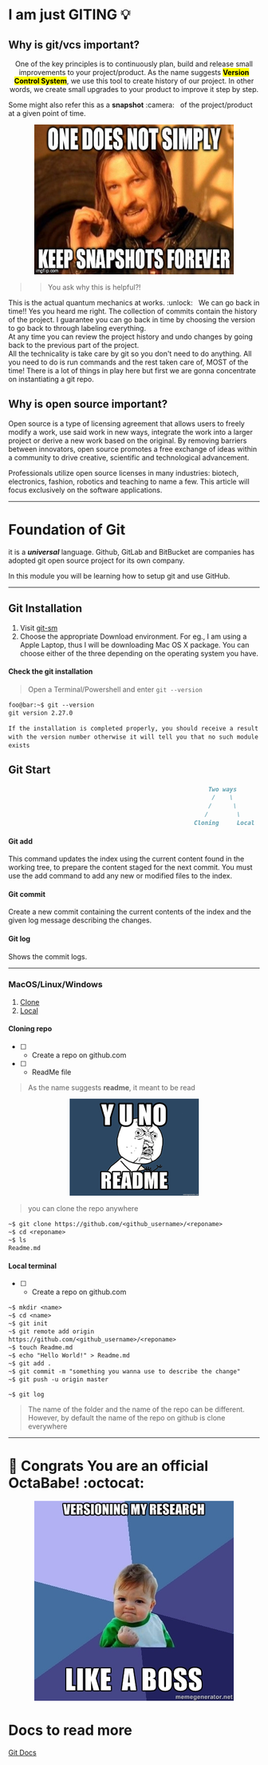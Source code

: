 # I am just GITING :bulb:

## Why is git/vcs important?

<p style="text-align: center"> One of the key principles is to continuously plan, build and release small improvements to your project/product. As the name suggests <strong><mark>Version Control System</mark></strong>, we use this tool to create history of our project. In other words, we create small upgrades to your product to improve it step by step.
</p>
<p> Some might also refer this as a <strong>snapshot</strong> :camera: &nbsp of the project/product at a given point of time. </p>


<p align="center"><img src="readme_meme/snapshot-2.jpg" height="300" width="400"></p>


>> You ask why this is helpful?!

<p>This is the actual quantum mechanics at works. :unlock: &nbsp We can go back in time!! Yes you heard me right. The collection of commits contain the history of the project. I guarantee you can go back in time by choosing the version to go back to through labeling everything.
<br>
At any time you can review the project history and undo changes by going back to the previous part of the project. 
<br>
All the technicality is take care by git so you don't need to do anything. All you need to do is run commands and the rest taken care of, MOST of the time!
There is a lot of things in play here but first we are gonna concentrate on instantiating a git repo. </p>

## Why is open source important?

Open source is a type of licensing agreement that allows users to freely modify a work, use said work in new ways, integrate the work into a larger project or derive a new work based on the original. By removing barriers between innovators, open source promotes a free exchange of ideas within a community to drive creative, scientific and technological advancement.

Professionals utilize open source licenses in many industries: biotech, electronics, fashion, robotics and teaching to name a few. This article will focus exclusively on the software applications.

***

# Foundation of Git

it is a <strong><em>universal</em></strong> language. Github, GitLab and BitBucket are companies has adopted git open source project for its own company. 

In this module you will be learning how to setup git and use GitHub.

<hr>

## Git Installation

1. Visit [git-sm](https://git-scm.com/downloads "download link for git")
2. Choose the appropriate Download environment. For eg., I am using a Apple Laptop, thus I will be downloading Mac OS X package. You can choose either of the three depending on the operating system you have.

#### Check the git installation

> Open a Terminal/Powershell and enter `git --version`

```console
foo@bar:~$ git --version
git version 2.27.0
```
`If the installation is completed properly, you should receive a result with the version number otherwise it will tell you that no such module exists`

## Git Start
```markdown
                                                        Two ways
                                                         /    \
                                                        /      \
                                                       /        \
                                                    Cloning     Local
```

#### Git add

This command updates the index using the current content found in the working tree, to prepare the content staged for the next commit. You must use the add command to add any new or modified files to the index.

#### Git commit

Create a new commit containing the current contents of the index and the given log message describing the changes. 

#### Git log

Shows the commit logs.

***

### MacOS/Linux/Windows

1. [Clone](#cloning-repo)
2. [Local](#local-terminal)

#### Cloning repo

- [ ] - Create a repo on github.com
- [ ] - ReadMe file

> As the name suggests __readme__, it meant to be read
<p align="center"><img src="readme_meme/readme.png"></p>

> you can clone the repo anywhere

```console
~$ git clone https://github.com/<github_username>/<reponame>
~$ cd <reponame>
~$ ls
Readme.md
```

#### Local terminal

- [ ] - Create a repo on github.com

```console
~$ mkdir <name>
~$ cd <name>
~$ git init
~$ git remote add origin https://github.com/<github_username>/<reponame>
~$ touch Readme.md
~$ echo "Hello World!" > Readme.md
~$ git add .
~$ git commit -m "something you wanna use to describe the change"
~$ git push -u origin master
```

```console
~$ git log
```

> The name of the folder and the name of the repo can be different. However, by default the name of the repo on github is clone everywhere

***

# :feet: Congrats You are an official OctaBabe! :octocat:

<p align="center"><img src="readme_meme/version.jpg"></p>

# Docs to read more

[Git Docs](https://git-scm.com/docs "Documentation of Git commands")

